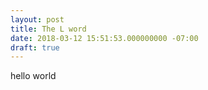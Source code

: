 ```yaml
---
layout: post
title: The L word
date: 2018-03-12 15:51:53.000000000 -07:00
draft: true
---
```


hello world
